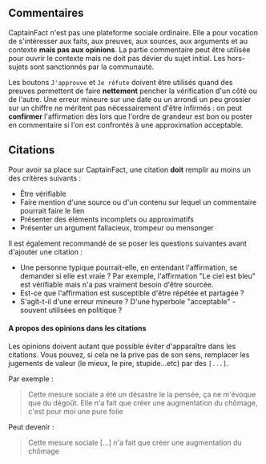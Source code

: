 ## Commentaires 

CaptainFact n'est pas une plateforme sociale ordinaire. Elle a pour vocation de 
s'intéresser aux faits, aux preuves, aux sources, aux arguments et au contexte 
**mais pas aux opinions**.
La partie commentaire peut être utilisée pour ouvrir le contexte mais ne doit 
pas dévier du sujet initial. Les hors-sujets sont sanctionnés par la communauté.

Les boutons `J'approuve` et `Je réfute` doivent être utilisés quand des preuves 
permettent de faire **nettement** pencher la vérification d'un côté ou de 
l'autre. Une erreur mineure sur une date ou un arrondi un peu grossier sur un 
chiffre ne méritent pas nécessairement d'être infirmés : on peut **confirmer** 
l'affirmation dès lors que l'ordre de grandeur est bon ou poster en commentaire 
si l'on est confrontés à une approximation acceptable.

## Citations

Pour avoir sa place sur CaptainFact, une citation **doit** remplir au moins un 
des critères suivants :

* Être vérifiable
* Faire mention d'une source ou d'un contenu sur lequel un commentaire pourrait faire le lien
* Présenter des éléments incomplets ou approximatifs
* Présenter un argument fallacieux, trompeur ou mensonger

Il est également recommandé de se poser les questions suivantes avant d'ajouter 
une citation :

* Une personne typique pourrait-elle, en entendant l'affirmation, se demander 
si elle est vraie ? Par exemple, l'affirmation "Le ciel est bleu" est vérifiable 
mais n'a pas vraiment besoin d'être sourcée.
* Est-ce que l'affirmation est susceptible d'être répétée et partagée ?
* S'agît-t-il d'une erreur mineure ? D'une hyperbole "acceptable" - souvent 
utilisées en politique ?

#### A propos des opinions dans les citations

Les opinions doivent autant que possible éviter d'apparaître dans les citations. 
Vous pouvez, si cela ne la prive pas de son sens, remplacer les jugements de 
valeur (le mieux, le pire, stupide...etc) par des `[...]`.

Par exemple :

> Cette mesure sociale a été un désastre le la pensée, ça ne m'évoque que du dégoût. Elle n'a fait que créer une augmentation du chômage, c'est pour moi une pure folie

Peut devenir :

> Cette mesure sociale \[...] n'a fait que créer une augmentation du chômage
